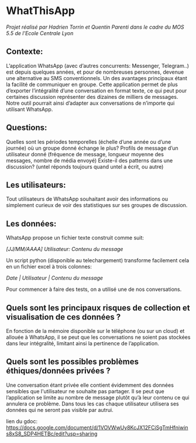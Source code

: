 # WhatThisApp

*Projet réalisé par Hadrien Torrin et Quentin Parenti dans le cadre du MOS 5.5 de l'Ecole Centrale Lyon*

## Contexte:

L’application WhatsApp (avec d’autres concurrents: Messenger, Telegram..)  est depuis quelques années, et pour de nombreuses personnes, devenue une alternative au SMS conventionnels. 
Un des avantages principaux étant la facilité de communiquer en groupe.
Cette application permet de plus d’exporter l’intégralité d’une conversation en format texte, ce qui peut pour certaines discussion représenter des dizaines de milliers de messages. 
Notre outil pourrait ainsi d’adapter aux conversations de n’importe qui utilisant WhatsApp.


## Questions:

Quelles sont les périodes temporelles (échelle d’une année ou d’une journée) où un groupe donné échange le plus?
Profils de message d’un utilisateur donné (fréquence de message, longueur moyenne des messages, nombre de média envoyé)
Existe-il des patterns dans une discussion? (untel réponds toujours quand untel a écrit, ou autre)


## Les utilisateurs:

Tout utilisateurs de WhatsApp souhaitant avoir des informations ou simplement curieux de voir des statistiques sur ses groupes de discussion.

## Les données:

WhatsApp propose un fichier texte construit comme suit:

*[JJ/MM/AAAA] Utilisateur: Contenu du message*

Un script python (disponible au telechargement) transforme facilement cela en un fichier excel à trois colonnes:

*Date | Utilisateur | Contenu du message*

Pour commencer à faire des tests, on a utilisé une de nos conversations.

## Quels sont les principaux risques de collection et visualisation de ces données ?

En fonction de la mémoire disponible sur le téléphone (ou sur un cloud) et allouée à WhatsApp, il se peut que les conversations ne soient pas stockées dans leur intégralité, limitant ainsi la pertinence de l’application.


## Quels sont les possibles problèmes éthiques/données privées ?

Une conversation étant privée elle contient évidemment des données sensibles que l'utilisateur ne souhaite pas partager. Il se peut que l’application se limite au nombre de message plutôt qu’à leur contenu ce qui annulera ce problème. Dans tous les cas chaque utilisateur utilisera ses données qui ne seront pas visible par autrui.

lien du gdoc: https://docs.google.com/document/d/1VOVWwUy8KcJX12FCiSgTmHfniwins8xS8_SDP4HETBc/edit?usp=sharing

